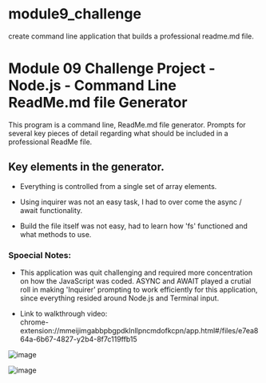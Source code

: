 # module9_challenge
create command line application that builds a professional readme.md file.

# Module 09 Challenge Project - Node.js - Command Line ReadMe.md file Generator
This program is a command line, ReadMe.md file generator. Prompts for several key pieces
of detail regarding what should be included in a professional ReadMe file.


## Key elements in the generator.
* Everything is controlled from a single set of array elements. 

* Using inquirer was not an easy task, I had to over come the async / await functionality. 

* Build the file itself was not easy, had to learn how 'fs' functioned and what methods to use.


### Spoecial Notes:
* This application was quit challenging and required more concentration on how the JavaScript was
  coded. ASYNC and AWAIT played a crutial roll in making 'Inquirer' prompting to work efficiently
  for this application, since everything resided around Node.js and Terminal input.
  
* Link to walkthrough video:  
     chrome-extension://mmeijimgabbpbgpdklnllpncmdofkcpn/app.html#/files/e7ea864a-6b67-4827-y2b4-8f7c119ffb15

![image](https://user-images.githubusercontent.com/108200823/191761666-0eeac74b-4f6e-4394-878f-da2f21b7f677.png)


![image](https://user-images.githubusercontent.com/108200823/191761769-a11d0e47-5192-4feb-93be-b6c7641224b8.png)

